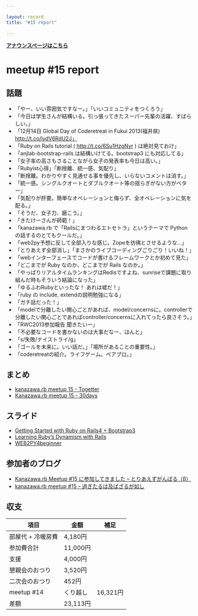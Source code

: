 ```yaml
---

layout: record
title: "#15 report"

---
```


<p> <a href="./"><strong>アナウンスページはこちら</strong></a></p>

meetup #15 report
==================

話題
----

-   「やー、いい雰囲気ですなー。」「いいコミュニティをつくろう」
-   「今日は学生さんが結構いる。引っ張ってきたスーパー先輩の活躍、すばらしい。」
-   「12月14日 Global Day of Coderetreat in Fukui 2013(福井県)
    http://t.co/lydV6RdU2J」
-   「Ruby on Rails tutorial ( http://t.co/6Su1HzgNyr ) は絶対見ておけ」
-   「anjlab-bootstrap-rails は結構いけてる。bootstrap3 にも対応してる」
-   「女子率の高さもさることながら女子の発表率も今日は高い。」
-   「Rubyist心得」「断捨離、統一感、気配り」
-   「断捨離。わかりやすく見通せる事を優先し、いらないコメントは消す。」
-   「統一感。シングルクオートとダブルクオート等の揺らぎがない方がベター」
-   「気配りが肝要。簡単なオペレーションと侮らず、全オペレーションに気を配る。」
-   「そうだ、女子力、磨こう。」
-   「きたけーさんが師範！」
-   「kanazawa.rb で「Railsにまつわるエトセトラ」というテーマで Python
    の話するのとてもクールだ。」
-   「web2py予想に反して全部入りな感じ。Zopeを彷彿とさせるような…」
-   「とりあえず全部消し」「まさかのライブコーディングごりごり！いいね！」
-   「webインターフェースでコードが書けるフレームワークとか初めて見た」
-   「どこまでが Ruby なのか、どこまでが Rails なのか。」
-   「やっぱりリアルタイムランキングはRedisですよね、sunriseで課題に取り組んだ時もそういう結論になった」
-   「ゆるふわRubyといったな！ あれは嘘だ！」
-   「ruby の include, extendの説明勉強になる」
-   「ガチ話だった！」
-   「modelで分離したい関心ごとがあれば、model/concernsに。controllerで分離したい関心ごとであればcontroller/concernsに入れてったら良さそう。」
-   「RWC2013参加報告 聞きたいー」
-   「不必要なコードを書かないのは大事だなー、ほんと」
-   「s/失敗/ナイストライ/g」
-   「ゴールを未来に。いい話だ。」「場所があることの重要性。」
-   「coderetreatの紹介。ライフゲーム。ペアプロ。」

まとめ
------

-   [kanazawa.rb meetup 15 - Togetter](http://togetter.com/li/594153)
-   [Kanazawa.rb meetup 15 - 30days](http://30d.jp/kzrb/5)

スライド
--------

-   [Getting Started with Ruby on Rails4 + Bootstrap3](http://www.slideshare.net/yizawa/getting-started-with-ror4-bs3)
-   [Learning Ruby’s Dynamism with Rails](https://speakerdeck.com/wtnabe/learning-rubys-dynamism-with-rails)
-   [WEB2PY4beginner](http://www.slideshare.net/yotaichino/web2py4beginner)

参加者のブログ
--------------

-   [Kanazawa.rb Meetup #15 に参加してきました – とりあえずがんばる（β）](http://betachelsea.hatenablog.com/entry/2013/11/25/003402)
-   [kanazawa.rb meetup #15 – 過ぎたるは及ばざるが如し](http://cotton-desu.hatenablog.com/entry/2013/11/26/210818)

収支
----

 | 項目 | 金額 | 補足
 | ---------------------- | ---------- | ------
 | 部屋代 + 冷暖房費 | 4,180円 | 
 | 参加費合計 | 11,000円 | 
 | 支援 | 4,000円 | 
 | 懇親会のおつり | 3,520円 | 
 | 二次会のおつり | 452円 | 
 | meetup #14 | くり越し | 16,321円 | 
 | 差額 | 23,113円 | 



